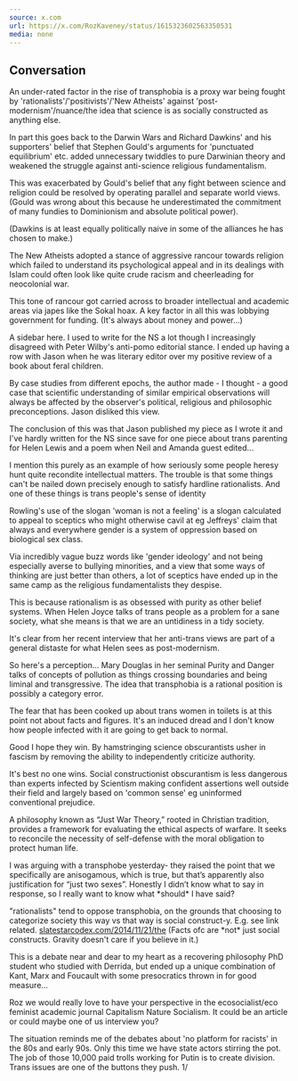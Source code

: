```yaml
---
source: x.com
url: https://x.com/RozKaveney/status/1615323602563350531
media: none
---
```


## Conversation

An under-rated factor in the rise of transphobia is a proxy war being fought by 'rationalists'/'positivists'/'New Atheists' against 'post-modernism'/nuance/the idea that science is as socially constructed as anything else.



In part this goes back to the Darwin Wars and Richard Dawkins' and his supporters' belief that Stephen Gould's arguments for 'punctuated equilibrium' etc. added unnecessary twiddles to pure Darwinian theory and weakened the struggle against anti-science religious fundamentalism.

This was exacerbated by Gould's belief that any fight between science and religion could be resolved by operating parallel and separate world views. (Gould was wrong about this because he underestimated the commitment of many fundies to Dominionism and absolute political power).

(Dawkins is at least equally politically naive in some of the alliances he has chosen to make.)

The New Atheists adopted a stance of aggressive rancour towards religion which failed to understand its psychological appeal and in its dealings with Islam could often look like quite crude racism and cheerleading for neocolonial war.

This tone of rancour got carried across to broader intellectual and academic areas via japes like the Sokal hoax. A key factor in all this was lobbying government for funding. (It's always about money and power...)

A sidebar here. I used to write for the NS a lot though I increasingly disagreed with Peter Wilby's anti-pomo editorial stance. I ended up having a row with Jason when he was literary editor over my positive review of a book about feral children.

By case studies from different epochs, the author made - I thought - a good case that scientific understanding of similar empirical observations will always be affected by the observer's political, religious and philosophic preconceptions. Jason disliked this view.

The conclusion of this was that Jason published my piece as I wrote it and I've hardly written for the NS since save for one piece about trans parenting for Helen Lewis and a poem when Neil and Amanda guest edited...

I mention this purely as an example of how seriously some people heresy hunt quite recondite intellectual matters. The trouble is that some things can't be nailed down precisely enough to satisfy hardline rationalists. And one of these things is trans people's sense of identity

Rowling's use of the slogan 'woman is not a feeling' is a slogan calculated to appeal to sceptics who might otherwise cavil at eg Jeffreys' claim that always and everywhere gender is a system of oppression based on biological sex class.

Via incredibly vague buzz words like 'gender ideology' and not being especially averse to bullying minorities, and a view that some ways of thinking are just better than others, a lot of sceptics have ended up in the same camp as the religious fundamentalists they despise.

This is because rationalism is as obsessed with purity as other belief systems. When Helen Joyce talks of trans people as a problem for a sane society, what she means is that we are an untidiness in a tidy society.

It's clear from her recent interview that her anti-trans views are part of a general distaste for what Helen sees as post-modernism.

So here's a perception... Mary Douglas in her seminal Purity and Danger talks of concepts of pollution as things crossing boundaries and being liminal and transgressive. The idea that transphobia is a rational position is possibly a category error.

The fear that has been cooked up about trans women in toilets is at this point not about facts and figures. It's an induced dread and I don't know how people infected with it are going to get back to normal.

Good I hope they win. By hamstringing science obscurantists usher in fascism by removing the ability to independently criticize authority.

It's best no one wins. Social constructionist obscurantism is less dangerous than experts infected by Scientism making confident assertions well outside their field and largely based on 'common sense' eg uninformed conventional prejudice.

A philosophy known as “Just War Theory,” rooted in Christian tradition, provides a framework for evaluating the ethical aspects of warfare. It seeks to reconcile the necessity of self-defense with the moral obligation to protect human life.

I was arguing with a transphobe yesterday- they raised the point that we specifically are anisogamous, which is true, but that’s apparently also justification for “just two sexes”. Honestly I didn’t know what to say in response, so I really want to know what \*should\* I have said?

"rationalists" tend to oppose transphobia, on the grounds that choosing to categorize society this way vs that way is social construct-y. E.g. see link related. [slatestarcodex.com/2014/11/21/the](https://t.co/iICJDcG0da) (Facts ofc are \*not\* just social constructs. Gravity doesn't care if you believe in it.)

This is a debate near and dear to my heart as a recovering philosophy PhD student who studied with Derrida, but ended up a unique combination of Kant, Marx and Foucault with some presocratics thrown in for good measure…

Roz we would really love to have your perspective in the ecosocialist/eco feminist academic journal Capitalism Nature Socialism. It could be an article or could maybe one of us interview you?

The situation reminds me of the debates about 'no platform for racists' in the 80s and early 90s. Only this time we have state actors stirring the pot. The job of those 10,000 paid trolls working for Putin is to create division. Trans issues are one of the buttons they push. 1/
